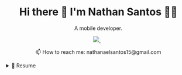 <h1 align='center'>
  Hi there 👋 I'm Nathan Santos 👨‍💻
</h1>

<p align='center'>
  A mobile developer.
</p>



<p align='center'>  
  <a href="https://www.linkedin.com/in/nathanael-santos/">
    <img src="https://img.shields.io/badge/linkedin-%230077B5.svg?&style=for-the-badge&logo=linkedin&logoColor=white" />
  </a>&nbsp;&nbsp; 
</p>

<p align='center'>
  📫 How to reach me: <a>nathanaelsantos15@gmail.com</a>
</p>

<details>
  <summary>📃 Resume</summary>


## 🧑‍🏫 Education
 
<img align="right" src="https://img.shields.io/badge/PHP-777BB4?style=for-the-badge&logo=php&logoColor=white" />
<img align="right" src="https://img.shields.io/badge/CodeIgniter-%23EF4223.svg?style=for-the-badge&logo=codeIgniter&logoColor=white" />
<img align="right" src="https://img.shields.io/badge/bootstrap-%23563D7C.svg?style=for-the-badge&logo=bootstrap&logoColor=white" />
<img align="right" src="https://img.shields.io/badge/MariaDB-003545?style=for-the-badge&logo=mariadb&logoColor=white" />
<img align="right" src="https://img.shields.io/badge/Xampp-F37623?style=for-the-badge&logo=xampp&logoColor=white)" />
 
- 💻 **Web Development**\
📆 2020 - 2022\
🤜 IT Team Leader - 2022\
🏢 **Federal University of Sergipe** - Sergipe/SE, Brazil

  

- 💻 **Monitor de Banco de Dados**\
📆 2022-2023
🏢 **Federal University of Sergipe** - Sergipe/SE, Brazil
  
 

## Certification
<img src="https://img.shields.io/badge/Oracle-F80000?style=for-the-badge&logo=Oracle&logoColor=white"/>
  
  
  
  
## Experience

<img align="right" src="https://img.shields.io/badge/Java-ED8B00?style=for-the-badge&logo=java&logoColor=white" />
 
- 👨‍💻 **Desktop Software**\
📆 2019\
📍 **Mineral water distributor** - Sergipe/SE, Brazil
  https://github.com/NathanaelSantos/aplicacao_kreison
  
